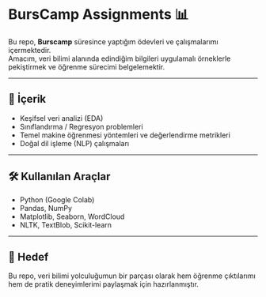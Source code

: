 # BursCamp Assignments 📊

Bu repo, **Burscamp** süresince yaptığım ödevleri ve çalışmalarımı içermektedir.  
Amacım, veri bilimi alanında edindiğim bilgileri uygulamalı örneklerle pekiştirmek ve öğrenme sürecimi belgelemektir.  

---

## 📂 İçerik
- Keşifsel veri analizi (EDA) 
- Sınıflandırma / Regresyon problemleri
- Temel makine öğrenmesi yöntemleri ve değerlendirme metrikleri
- Doğal dil işleme (NLP) çalışmaları  

---

## 🛠️ Kullanılan Araçlar
- Python (Google Colab)  
- Pandas, NumPy  
- Matplotlib, Seaborn, WordCloud  
- NLTK, TextBlob, Scikit-learn  

---

## 🎯 Hedef
Bu repo, veri bilimi yolculuğumun bir parçası olarak hem öğrenme çıktılarımı hem de pratik deneyimlerimi paylaşmak için hazırlanmıştır.  
